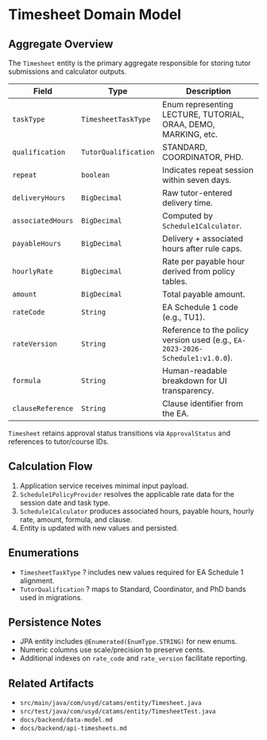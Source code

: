 # Timesheet Domain Model

## Aggregate Overview
The `Timesheet` entity is the primary aggregate responsible for storing tutor submissions and calculator outputs.

| Field | Type | Description |
|-------|------|-------------|
| `taskType` | `TimesheetTaskType` | Enum representing LECTURE, TUTORIAL, ORAA, DEMO, MARKING, etc. |
| `qualification` | `TutorQualification` | STANDARD, COORDINATOR, PHD. |
| `repeat` | `boolean` | Indicates repeat session within seven days. |
| `deliveryHours` | `BigDecimal` | Raw tutor-entered delivery time. |
| `associatedHours` | `BigDecimal` | Computed by `Schedule1Calculator`. |
| `payableHours` | `BigDecimal` | Delivery + associated hours after rule caps. |
| `hourlyRate` | `BigDecimal` | Rate per payable hour derived from policy tables. |
| `amount` | `BigDecimal` | Total payable amount. |
| `rateCode` | `String` | EA Schedule 1 code (e.g., TU1). |
| `rateVersion` | `String` | Reference to the policy version used (e.g., `EA-2023-2026-Schedule1:v1.0.0`). |
| `formula` | `String` | Human-readable breakdown for UI transparency. |
| `clauseReference` | `String` | Clause identifier from the EA. |

`Timesheet` retains approval status transitions via `ApprovalStatus` and references to tutor/course IDs.

## Calculation Flow
1. Application service receives minimal input payload.
2. `Schedule1PolicyProvider` resolves the applicable rate data for the session date and task type.
3. `Schedule1Calculator` produces associated hours, payable hours, hourly rate, amount, formula, and clause.
4. Entity is updated with new values and persisted.

## Enumerations
- `TimesheetTaskType` ? includes new values required for EA Schedule 1 alignment.
- `TutorQualification` ? maps to Standard, Coordinator, and PhD bands used in migrations.

## Persistence Notes
- JPA entity includes `@Enumerated(EnumType.STRING)` for new enums.
- Numeric columns use scale/precision to preserve cents.
- Additional indexes on `rate_code` and `rate_version` facilitate reporting.

## Related Artifacts
- `src/main/java/com/usyd/catams/entity/Timesheet.java`
- `src/test/java/com/usyd/catams/entity/TimesheetTest.java`
- `docs/backend/data-model.md`
- `docs/backend/api-timesheets.md`

